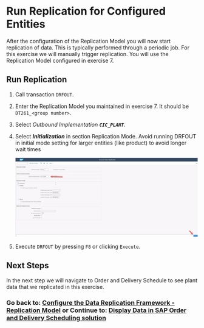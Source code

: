 # Run Replication for Configured Entities
After the configuration of the Replication Model you will now start replication of data. This is typically performed through a periodic job. For this exercise we will manually trigger replication.
You will use the Replication Model configured in exercise 7. 

## Run Replication 

1. Call transaction `DRFOUT`.

2. Enter the Replication Model you maintained in exercise 7. It should be `DT261_<group number>`.

3. Select *Outbound Implementation* ***`CIC_PLANT`***.

4. Select ***Initialization*** in section Replication Mode. Avoid running DRFOUT in initial mode setting for larger entities (like product) to avoid longer wait times

   ![](images/EX8_3.jpg)

8. Execute `DRFOUT` by pressing `F8`  or clicking `Execute`.

## Next Steps

In the next step we will navigate to Order and Delivery Schedule to see plant data that we replicated in this exercise.

### Go back to: [**Configure the Data Replication Framework - Replication Model**](../ex7/README.md) or Continue to: [**Display Data in SAP Order and Delivery Scheduling solution**](../ex3/README.md)
